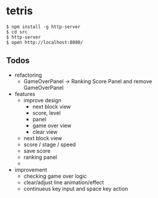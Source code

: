 # tetris

```
$ npm install -g http-server
$ cd src
$ http-server
$ open http://localhost:8080/
```

## Todos

- refactoring
  - GameOverPanel -> Ranking Score Panel and remove GameOverPanel
- features
  - improve design
    - next block view
    - score, level
    - panel
    - game over view
    - clear view
  - next block view
  - score / stage / speed
  - save score
  - ranking panel
  -
- improvement
  - checking game over logic
  - clear/adjust line animation/effect
  - continueus key input and space key action
